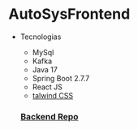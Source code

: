 # AutoSysFrontend
- Tecnologias
  - MySql
  - Kafka
  - Java 17
  - Spring Boot 2.7.7
  - React JS
  - [talwind CSS](https://demos.creative-tim.com/material-tailwind-dashboard-react/?AFFILIATE=52980#/dashboard/home)
  
  ### [Backend Repo](https://github.com/luigivis/AutoSysBackend#readme)
